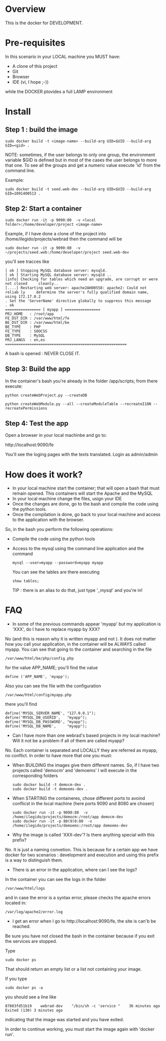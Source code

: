 Overview
========

This is the docker for DEVELOPMENT. 

Pre-requisites
==============

In this scenario in your LOCAL machine you MUST have:
- A clone of this project
- Git
- Browser
- IDE (vi, I hope ;-))

while the DOCKER ptovides a full LAMP environment

Install
=======

Step 1 : build the image
------------------------

    sudo docker build -t <image-name> --build-arg UID=$UID --build-arg GID=<gid> .

NOTE: sometimes, if the user belongs to only one group, the environment variable $GID
is defined but in most of the cases the user belongs to more that one. To see all the 
groups and get a numeric value execute 'id' from the command line.

Example:

    sudo docker build -t seed.web-dev --build-arg UID=$UID --build-arg GID=1091400513 .

Step 2: Start a container
-------------------------

    sudo docker run -it -p 9090:80  -v <local folder>:/home/developer/project <image-name>

Example, if I have done a clone of the project into /home/ilegido/projects/webrad then the command will be

    sudo docker run -it -p 9090:80  -v ~/projects/seed.web:/home/developer/project seed.web-dev

you'll see tracces like

    [ ok ] Stopping MySQL database server: mysqld.                         
    [ ok ] Starting MySQL database server: mysqld ..                       
    [info] Checking for tables which need an upgrade, are corrupt or were  not closed     cleanly..                                                   
    [....] Restarting web server: apache2AH00558: apache2: Could not reliab ly     determine the server's fully qualified domain name, using 172.17.0.2
    . Set the 'ServerName' directive globally to suppress this message     
    . ok                                                                   
    ================ [ myapp ] ================                            
    PRJ_HOME   : /root/app                                                 
    FE_DST_DIR : /var/www/html/fe                                          
    BE_DST_DIR : /var/www/html/be                                          
    BE_TYPE    : PHP                                                       
    FE_TYPE    : SOOCSS                                                    
    DB_TYPE    : MySQL                                                     
    PRJ_LANGS  : en,es                                                     
    =======================================================                

A bash is opened : NEVER CLOSE IT.

Step 3: Build the app
--------------------

In the container's bash you're already in the folder /app/scripts; from there execute:

    python createWebProject.py --createDB

    python createWebModule.py --all --createModuleTable --recreateI18N --recreatePermissions

Step 4: Test the app
--------------------

Open a browser in your local machinbe and go to:

http://localhost:9090/fe

You'll see the loging pages with the texts translated. Login as admin/admin

How does it work?
=================

- In your local machine start the container; that will open a bash that must remain
opened. This containers will start the Apache and the MySQL 
- In your local machine change the files, usign your IDE
- Once the changes are done, go to the bash and compile the code using the python tools.
- Once the compilation is done, go back to your local machine and access to the application with the browser.

So, in the bash you perform the following operations:
- Compile the code using the python tools
- Access to the mysql using the command line application and the command 
  
      mysql --user=myapp --password=myapp myapp

  You can see the tables are there executing

      show tables;

  TIP : there is an alias to do that, just type '_mysql' and you're in!

FAQ
===

+ In some of the previous commands appear 'myapp' but my application is 'XXX', do I have to replace myapp by XXX?

No (and this is reason why it is written myapp and not <myapp>). 
It does not matter how you call your application, in the container will be ALWAYS called myapp. You can see that going to the container and searching in the file

    /var/www/html/be/php/config.php

for the value APP_NAME; you'll find the value

    define ('APP_NAME', 'myapp');

Also you can see the file with the configuration

    /var/www/html/config/myapp.php

there you'll find

    define('MYSQL_SERVER_NAME', "127.0.0.1");
    define('MYSQL_DB_USERID',   "myapp");    
    define('MYSQL_DB_PASSWORD', "myapp");    
    define('MYSQL_DB_NAME',     "myapp");    

+ Can I have more than one webrad's based projects in my local machine? Will it not be a problem if all of them are called myapp?

No. Each container is separated and LOCALLY they are referred as myapp, no conflict. In order to have more that one you must:
  + When BUILDING the images give them different names. So, if I have two projects called 'democm' and 'demoems' I will execute in the corresponding folders

        sudo docker build -t democm-dev .
        sudo docker build -t demoems-dev .

  + When STARTING the containeres, chose different ports to avoind conflicst in the local machine (here ports 9090 and 8080 are chosen)

        sudo docker run -it -p 9090:80  -v /home/ilegido/projects/democm:/root/app democm-dev
        sudo docker run -it -p 80(9)0:80  -v /home/ilegido/projects/demoems:/root/app demoems-dev

+ Why the image is called 'XXX-dev'? Is there anything special with this prefix?

No. It is just a naming convetion. This is because for a certain app we have docker for two scenarios : development and execution and using this prefix is a way to distinguish them.

+ There is an error in the application, where can I see the logs?

In the container you can see the logs in the folder

    /var/www/html/logs

and in case the error is a syntax error, please checks the apache errors located in:

    /var/log/apache2/error.log 

+ I get an error when I go to http://localhost:9090/fe, the site is can'b be reached.

Be sure you have not closed the bash in the container because if you exit the services are stopped.

Type 

    sudo docker ps

That should return an empty list or a list not containing your image.

If you type

    sudo docker ps -a 

you should see a line like

    87803fd51b19    webrad-dev    "/bin/sh -c 'service "    36 minutes ago    Exited (130) 3 minutes ago                                                     

indicating that the image was started and you have exited.

In order to continue working, you must start the image again  with 'docker run'.


